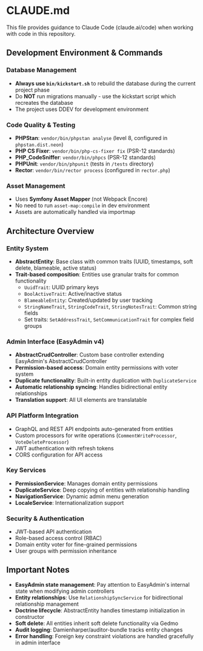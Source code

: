# CLAUDE.md

This file provides guidance to Claude Code (claude.ai/code) when working with code in this repository.

## Development Environment & Commands

### Database Management
- **Always use `bin/kickstart.sh`** to rebuild the database during the current project phase
- Do **NOT** run migrations manually - use the kickstart script which recreates the database
- The project uses DDEV for development environment

### Code Quality & Testing
- **PHPStan**: `vendor/bin/phpstan analyse` (level 8, configured in `phpstan.dist.neon`)
- **PHP CS Fixer**: `vendor/bin/php-cs-fixer fix` (PSR-12 standards)
- **PHP_CodeSniffer**: `vendor/bin/phpcs` (PSR-12 standards)
- **PHPUnit**: `vendor/bin/phpunit` (tests in `/tests` directory)
- **Rector**: `vendor/bin/rector process` (configured in `rector.php`)

### Asset Management
- Uses **Symfony Asset Mapper** (not Webpack Encore)
- No need to run `asset-map:compile` in dev environment
- Assets are automatically handled via importmap

## Architecture Overview

### Entity System
- **AbstractEntity**: Base class with common traits (UUID, timestamps, soft delete, blameable, active status)
- **Trait-based composition**: Entities use granular traits for common functionality
  - `UuidTrait`: UUID primary keys
  - `BoolActiveTrait`: Active/inactive status
  - `BlameableEntity`: Created/updated by user tracking
  - `StringNameTrait`, `StringCodeTrait`, `StringNotesTrait`: Common string fields
  - Set traits: `SetAddressTrait`, `SetCommunicationTrait` for complex field groups

### Admin Interface (EasyAdmin v4)
- **AbstractCrudController**: Custom base controller extending EasyAdmin's AbstractCrudController
- **Permission-based access**: Domain entity permissions with voter system
- **Duplicate functionality**: Built-in entity duplication with `DuplicateService`
- **Automatic relationship syncing**: Handles bidirectional entity relationships
- **Translation support**: All UI elements are translatable

### API Platform Integration
- GraphQL and REST API endpoints auto-generated from entities
- Custom processors for write operations (`CommentWriteProcessor`, `VoteDeleteProcessor`)
- JWT authentication with refresh tokens
- CORS configuration for API access

### Key Services
- **PermissionService**: Manages domain entity permissions
- **DuplicateService**: Deep copying of entities with relationship handling  
- **NavigationService**: Dynamic admin menu generation
- **LocaleService**: Internationalization support

### Security & Authentication
- JWT-based API authentication
- Role-based access control (RBAC)
- Domain entity voter for fine-grained permissions
- User groups with permission inheritance

## Important Notes

- **EasyAdmin state management**: Pay attention to EasyAdmin's internal state when modifying admin controllers
- **Entity relationships**: Use `RelationshipSyncService` for bidirectional relationship management
- **Doctrine lifecycle**: AbstractEntity handles timestamp initialization in constructor
- **Soft delete**: All entities inherit soft delete functionality via Gedmo
- **Audit logging**: Damienharper/auditor-bundle tracks entity changes
- **Error handling**: Foreign key constraint violations are handled gracefully in admin interface